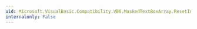 ```yaml
---
uid: Microsoft.VisualBasic.Compatibility.VB6.MaskedTextBoxArray.ResetIndex(System.Windows.Forms.MaskedTextBox)
internalonly: False
---
```

